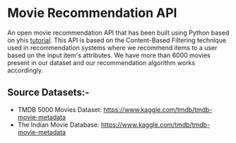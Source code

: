 # Movie Recommendation API
An open movie recommendation API that has been built using Python based on yhis [tutorial](https://towardsdatascience.com/build-a-movie-recommendation-api-using-scikit-learn-flask-and-heroku-bee239dc96e3).
This API is based on the Content-Based Filtering technique used in recommendation systems where we recommend items to a user based on the input item's attributes. 
We have more than 6000 movies present in our dataset and our recommendation algorithm works accordingly.


## Source Datasets:- 
- TMDB 5000 Movies Dataset: https://www.kaggle.com/tmdb/tmdb-movie-metadata
- The Indian Movie Database: https://www.kaggle.com/tmdb/tmdb-movie-metadata